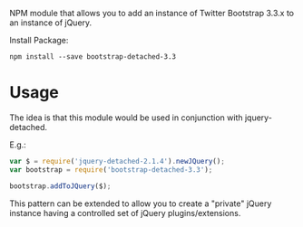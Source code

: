 NPM module that allows you to add an instance of Twitter Bootstrap 3.3.x to an instance of jQuery. 

Install Package:

```
npm install --save bootstrap-detached-3.3
```

# Usage

The idea is that this module would be used in conjunction with jquery-detached.

E.g.:

```javascript
var $ = require('jquery-detached-2.1.4').newJQuery();            
var bootstrap = require('bootstrap-detached-3.3');

bootstrap.addToJQuery($);

```

This pattern can be extended to allow you to create a "private" jQuery instance having a controlled
set of jQuery plugins/extensions.